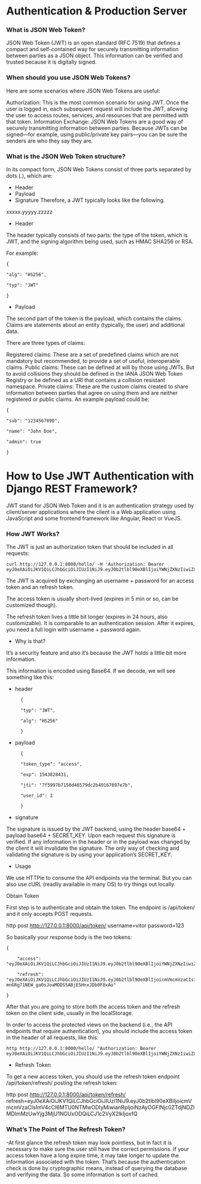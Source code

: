 # Authentication & Production Server


### What is JSON Web Token?

JSON Web Token (JWT) is an open standard (RFC 7519) that defines a compact and self-contained way for securely transmitting information between parties as a JSON object. This information can be verified and trusted because it is digitally signed.

 

### When should you use JSON Web Tokens?

Here are some scenarios where JSON Web Tokens are useful:

Authorization: This is the most common scenario for using JWT. Once the user is logged in, each subsequent request will include the JWT, allowing the user to access routes, services, and resources that are permitted with that token.
Information Exchange: JSON Web Tokens are a good way of securely transmitting information between parties. Because JWTs can be signed—for example, using public/private key pairs—you can be sure the senders are who they say they are.
 

### What is the JSON Web Token structure?

In its compact form, JSON Web Tokens consist of three parts separated by dots (.), which are:

- Header
- Payload
- Signature
Therefore, a JWT typically looks like the following.

xxxxx.yyyyy.zzzzz

 

- Header

The header typically consists of two parts: the type of the token, which is JWT, and the signing algorithm being used, such as HMAC SHA256 or RSA.

For example:

    {

    "alg": "HS256",

    "typ": "JWT"

    }

 

- Payload

The second part of the token is the payload, which contains the claims. Claims are statements about an entity (typically, the user) and additional data.

There are three types of claims:

Registered claims: These are a set of predefined claims which are not mandatory but recommended, to provide a set of useful, interoperable claims.
Public claims: These can be defined at will by those using JWTs. But to avoid collisions they should be defined in the IANA JSON Web Token Registry or be defined as a URI that contains a collision resistant namespace.
Private claims: These are the custom claims created to share information between parties that agree on using them and are neither registered or public claims.
An example payload could be:

    {

    "sub": "1234567890",

    "name": "John Doe",

    "admin": true

    }   

 

# How to Use JWT Authentication with Django REST Framework?

JWT stand for JSON Web Token and it is an authentication strategy used by client/server applications where the client is a Web application using JavaScript and some frontend framework like Angular, React or VueJS.

 

### How JWT Works?

The JWT is just an authorization token that should be included in all requests:

    curl http://127.0.0.1:8000/hello/ -H 'Authorization: Bearer eyJ0eXAiOiJKV1QiLCJhbGciOiJIUzI1NiJ9.eyJ0b2tlbl90eXBlIjoiYWNjZXNzIiwiZXhwIjoxNTQzODI4NDMxLCJqdGkiOiI3ZjU5OTdiNzE1MGQ0NjU3OWRjMmI0OTE2NzA5N2U3YiIsInVzZXJfaWQiOjF9.Ju70kdcaHKn1Qaz8H42zrOYk0Jx9kIckTn9Xx7vhikY'

The JWT is acquired by exchanging an username + password for an access token and an refresh token.

The access token is usually short-lived (expires in 5 min or so, can be customized though).

The refresh token lives a little bit longer (expires in 24 hours, also customizable). It is comparable to an authentication session. After it expires, you need a full login with username + password again.

- Why is that?

It’s a security feature and also it’s because the JWT holds a little bit more information.

This information is encoded using Base64. If we decode, we will see something like this:

- header

        {

        "typ": "JWT",

        "alg": "HS256"

        }

- payload

        {

        "token_type": "access",

        "exp": 1543828431,

        "jti": "7f5997b7150d46579dc2b49167097e7b",

        "user_id": 1

        }

- signature

The signature is issued by the JWT backend, using the header base64 + payload base64 + SECRET_KEY. Upon each request this signature is verified. If any information in the header or in the payload was changed by the client it will invalidate the signature. The only way of checking and validating the signature is by using your application’s SECRET_KEY.

 
- Usage

We use HTTPie to consume the API endpoints via the terminal. But you can also use cURL (readily available in many OS) to try things out locally.

Obtain Token

First step is to authenticate and obtain the token. The endpoint is /api/token/ and it only accepts POST requests.

http post http://127.0.0.1:8000/api/token/ username=vitor password=123

So basically your response body is the two tokens:

    {

        "access": "eyJ0eXAiOiJKV1QiLCJhbGciOiJIUzI1NiJ9.eyJ0b2tlbl90eXBlIjoiYWNjZXNzIiwiZXhwIjoxNTQ1MjI0MjU5LCJqdGkiOiIyYmQ1NjI3MmIzYjI0YjNmOGI1MjJlNThjMzdjMTdlMSIsInVzZXJfaWQiOjF9.D92tTuVi_YcNkJtiLGHtcn6tBcxLCBxz9FKD3qzhUg8",

        "refresh": "eyJ0eXAiOiJKV1QiLCJhbGciOiJIUzI1NiJ9.eyJ0b2tlbl90eXBlIjoicmVmcmVzaCIsImV4cCI6MTU0NTMxMDM1OSwianRpIjoiMjk2ZDc1ZDA3Nzc2NDE0ZjkxYjhiOTY4MzI4NGRmOTUiLCJ1c2VyX2lkIjoxfQ.rA-mnGRg71NEW_ga0sJoaMODS5ABjE5HnxJDb0F8xAo"

    }

After that you are going to store both the access token and the refresh token on the client side, usually in the localStorage.

In order to access the protected views on the backend (i.e., the API endpoints that require authentication), you should include the access token in the header of all requests, like this:

    http http://127.0.0.1:8000/hello/ "Authorization: Bearer eyJ0eXAiOiJKV1QiLCJhbGciOiJIUzI1NiJ9.eyJ0b2tlbl90eXBlIjoiYWNjZXNzIiwiZXhwIjoxNTQ1MjI0MjAwLCJqdGkiOiJlMGQxZDY2MjE5ODc0ZTY3OWY0NjM0ZWU2NTQ2YTIwMCIsInVzZXJfaWQiOjF9.9eHat3CvRQYnb5EdcgYFzUyMobXzxlAVh_IAgqyvzCE"

- Refresh Token

To get a new access token, you should use the refresh token endpoint /api/token/refresh/ posting the refresh token:

http post http://127.0.0.1:8000/api/token/refresh/ refresh=eyJ0eXAiOiJKV1QiLCJhbGciOiJIUzI1NiJ9.eyJ0b2tlbl90eXBlIjoicmVmcmVzaCIsImV4cCI6MTU0NTMwODIyMiwianRpIjoiNzAyOGFlNjc0ZTdjNDZlMDlmMzUwYjg3MjU1NGUxODQiLCJ1c2VyX2lkIjoxfQ

### What’s The Point of The Refresh Token?

-At first glance the refresh token may look pointless, but in fact it is necessary to make sure the user still have the correct permissions. If your access token have a long expire time, it may take longer to update the information associated with the token. That’s because the authentication check is done by cryptographic means, instead of querying the database and verifying the data. So some information is sort of cached.
